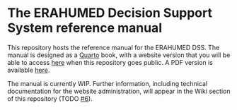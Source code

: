 # The ERAHUMED Decision Support System reference manual

This repository hosts the reference manual for the ERAHUMED DSS. The manual is 
designed as a [Quarto](https://quarto.org/) book, with a website version that 
you will be able to access [here](https://erahumed.github.io/erahumed-book/)
when this repository goes public. A PDF version 
is available [here](https://github.com/erahumed/erahumed-book/blob/master/_book/ERAHUMED-DSS.pdf).

The manual is currently WIP. Further information, including technical 
documentation for the website administration, will appear in the Wiki section 
of this repository 
(TODO [#6](https://github.com/erahumed/erahumed-book/issues/6)).

